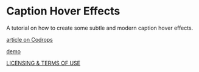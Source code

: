 
Caption Hover Effects
=========
A tutorial on how to create some subtle and modern caption hover effects.

[article on Codrops](http://tympanus.net/codrops/?p=15469)

[demo](http://tympanus.net/Tutorials/CaptionHoverEffects/)

[LICENSING & TERMS OF USE](http://tympanus.net/codrops/licensing/)